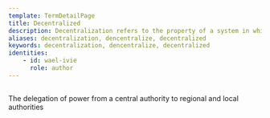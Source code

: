```yaml
---
template: TermDetailPage
title: Decentralized
description: Decentralization refers to the property of a system in which nodes or actors work in concert in a distributed fashion to achieve a global goal.
aliases: decentralization, dencentralize, decentralized
keywords: decentralization, dencentralize, decentralized
identities: 
    - id: wael-ivie
      role: author
---
```


##

The delegation of power from a central authority to regional and local authorities